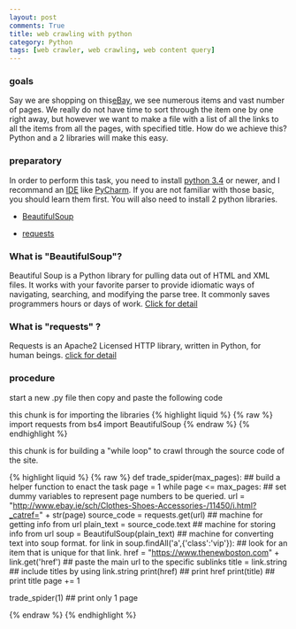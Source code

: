 ```yaml
---
layout: post
comments: True
title: web crawling with python
category: Python
tags: [web crawler, web crawling, web content query]
---
```



### goals
Say we are shopping on this[eBay](http://www.ebay.ie/sch/Clothes-Shoes-Accessories-/11450/i.html?_catref=1), we see numerous items and vast number of pages.<!--break--> We really do not have time to sort through the item one by one right away, but however we want to make a file with a list of all the links to all the items from all the pages, with specified title. How do we achieve this? Python and a 2 libraries will make this easy. 



### preparatory

In order to perform this task, you need to install [python 3.4](https://www.python.org/downloads/) or newer, and I recommand an [IDE](https://en.wikipedia.org/wiki/Integrated_development_environment) like [PyCharm](https://www.jetbrains.com/pycharm/). If you are not familiar with those basic, you should learn them first. You will also need to install 2 python libraries. 

* [BeautifulSoup](http://www.crummy.com/software/BeautifulSoup/bs4/doc/)

* [requests](http://www.python-requests.org/en/latest/) 

### What is "BeautifulSoup"?

Beautiful Soup is a Python library for pulling data out of HTML and XML files. It works with your favorite parser to provide 
idiomatic ways of navigating, searching, and modifying the parse tree. It commonly saves programmers hours or days of work. [Click for detail](http://www.crummy.com/software/BeautifulSoup/bs4/doc/)

### What is "requests" ?
Requests is an Apache2 Licensed HTTP library, written in Python, for human beings. [click for detail](http://www.python-requests.org/en/latest/)

### procedure 

start a new .py file then copy and paste the following code

this chunk is for importing the libraries
{% highlight liquid %}
{% raw %}
import requests
from bs4 import BeautifulSoup
{% endraw %}
{% endhighlight %}

this chunk is for building a "while loop" to crawl through the source code of the site. 

{% highlight liquid %}
{% raw %}
def trade_spider(max_pages):      ## build a helper function to enact the task
    page = 1
    while page <= max_pages:      ## set dummy variables to represent page numbers to be queried.
        url = "http://www.ebay.ie/sch/Clothes-Shoes-Accessories-/11450/i.html?_catref=" + str(page)
        source_code = requests.get(url)     ## machine for getting info from url
        plain_text = source_code.text       ## machine for storing info from url
        soup = BeautifulSoup(plain_text)    ## machine for converting text into soup format.
        for link in soup.findAll('a',{'class':'vip'}):    ##  look for an item that is unique for that link.
            href = "https://www.thenewboston.com" + link.get('href')   ## paste the main url to the specific sublinks
            title = link.string   ## include titles by using link.string
            print(href)           ## print href
            print(title)          ## print title
        page += 1

trade_spider(1)    ## print only 1 page

{% endraw %}
{% endhighlight %}